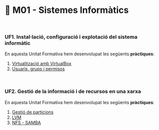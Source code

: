 # 📂 M01 - Sistemes Informàtics

<br>

### UF1. Instal·lació, configuració i explotació del sistema informàtic
En aquesta Unitat Formativa hem desenvolupat les següents **pràctiques**:
1. [Virtualització amb VirtualBox](https://github.com/mllanas/Portfoli/blob/ff1a215e4f1d83a27401d541e66f4a127420bc6b/M%C3%B2duls/M01_SistemesInform%C3%A0tics/UF1/DAM_UFP1_P1_PracticaVirtualitzaci%C3%B3/P1_PracticaVirtualitzaci%C3%B3.pdf)
2. [Usuaris, grups i permisos](https://htmlpreview.github.io/?https://github.com/mllanas/Portfoli/blob/ec38c1c4739707315d1c559ea94a28ad709acd79/M%C3%B2duls/M01_SistemesInform%C3%A0tics/UF1/DAM_UFP1_P2_UsuarisGrupsPermisos/UF1-P2_UsuarisGrupsPermisos.html)

<br>

### UF2. Gestió de la informació i de recursos en una xarxa
En aquesta Unitat Formativa hem desenvolupat les següents **pràctiques**:
1. [Gestió de particions](https://htmlpreview.github.io/?https://github.com/mllanas/Portfoli/blob/ec38c1c4739707315d1c559ea94a28ad709acd79/M%C3%B2duls/M01_SistemesInform%C3%A0tics/UF2/DAM_UF2_P1_PracticaGestiodeParticions/UF2-P1_PracticaGestiodeParticions.html)
2. [LVM](https://htmlpreview.github.io/?https://github.com/mllanas/Portfoli/blob/ec38c1c4739707315d1c559ea94a28ad709acd79/M%C3%B2duls/M01_SistemesInform%C3%A0tics/UF2/DAM_UF2_P2_LVM/UF2-P2_LVM.html)
3. [NFS - SAMBA](https://github.com/mllanas/Portfoli/blob/ff1a215e4f1d83a27401d541e66f4a127420bc6b/M%C3%B2duls/M01_SistemesInform%C3%A0tics/UF2/DAM_UF2_P3_NFS-SAMBA/UF2-P3_Pr%C3%A0ctica%20NFS-Samba.pdf)
